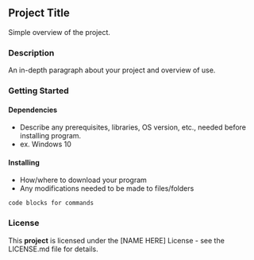## Project Title  
Simple overview of the project.  
### Description  
An in-depth paragraph about your project and overview of use.  
### Getting Started  
#### Dependencies  
* Describe any prerequisites, libraries, OS version, etc., needed before installing program.  
* ex. Windows 10  
#### Installing  
* How/where to download your program  
* Any modifications needed to be made to files/folders  
```
code blocks for commands
```
### License  
This **project** is licensed under the [NAME HERE] License - see the LICENSE.md file for details.

